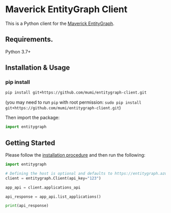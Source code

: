 # Maverick EntityGraph Client
This is a Python client for the [Maverick EntityGraph](https://github.com/bechtleav360/Maverick.EntityGraph).
## Requirements.

Python 3.7+

## Installation & Usage
### pip install
```sh
pip install git+https://github.com/mumi/entitygraph-client.git
```
(you may need to run `pip` with root permission: `sudo pip install git+https://github.com/mumi/entitygraph-client.git`)

Then import the package:
```python
import entitygraph
```

## Getting Started

Please follow the [installation procedure](#installation--usage) and then run the following:

```python
import entitygraph

# Defining the host is optional and defaults to https://entitygraph.azurewebsites.net
client = entitygraph.Client(api_key="123")

app_api = client.applications_api

api_response = app_api.list_applications()

print(api_response)

```
